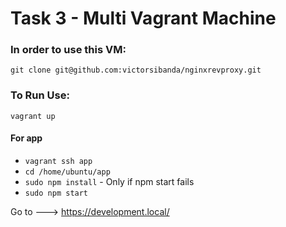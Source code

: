 # Task 3 - Multi Vagrant Machine


### In order to use this VM:
`git clone git@github.com:victorsibanda/nginxrevproxy.git`


### To Run Use:

`vagrant up`


#### For app

- `vagrant ssh app`
- `cd /home/ubuntu/app`
- `sudo npm install` - Only if npm start fails
- `sudo npm start`

Go to  ---> https://development.local/
